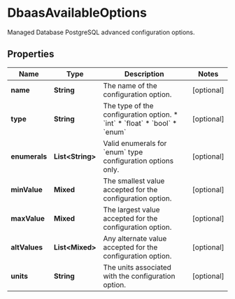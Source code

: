 

# DbaasAvailableOptions

Managed Database PostgreSQL advanced configuration options.

## Properties

| Name | Type | Description | Notes |
|------------ | ------------- | ------------- | -------------|
|**name** | **String** | The name of the configuration option. |  [optional] |
|**type** | **String** | The type of the configuration option. * &#x60;int&#x60; * &#x60;float&#x60; * &#x60;bool&#x60; * &#x60;enum&#x60; |  [optional] |
|**enumerals** | **List&lt;String&gt;** | Valid enumerals for &#x60;enum&#x60; type configuration options only. |  [optional] |
|**minValue** | **Mixed** | The smallest value accepted for the configuration option. |  [optional] |
|**maxValue** | **Mixed** | The largest value accepted for the configuration option. |  [optional] |
|**altValues** | **List&lt;Mixed&gt;** | Any alternate value accepted for the configuration option. |  [optional] |
|**units** | **String** | The units associated with the configuration option. |  [optional] |



